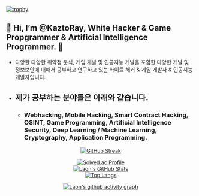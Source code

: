 [![trophy](https://github-profile-trophy.vercel.app/?username=KaztoRay&theme=algolia&column=10)](https://github.com/Luon/)

## 💫 Hi, I’m @KaztoRay, White Hacker & Game Propgrammer & Artificial Intelligence Programmer. 💫 

- 다양한 다양한 취약점 분석, 게임 개발 및 인공지능 개발을 포함한 다양한 개발 및 정보보안에 대해서 공부하고 연구하고 있는 화이트 해커 & 게임 개발자 & 인공지능 개발자입니다.

- ## 제가 공부하는 분야들은 아래와 같습니다. 

  - ### Webhacking, Mobile Hacking, Smart Contract Hacking, OSINT, Game Programming, Artificial Intelligence Security, Deep Learning / Machine Learning, Cryptography, Application Programming.

<div align = "center">

[![GitHub Streak](https://github-readme-streak-stats.herokuapp.com/?user=KaztoRay&theme=holi-theme)](https://git.io/streak-stats)

[![Solved.ac Profile](http://mazassumnida.wtf/api/v2/generate_badge?boj=dsph9245)](https://solved.ac/dsph9245) <br/>
[![Laon's GitHub Stats](https://github-readme-stats.vercel.app/api?username=KaztoRay&hide=contribs,prs&show_icons=true&theme=ambient_gradient)](https://github.com/anuraghazra/github-readme-stats)
<br>
[![Top Langs](https://github-readme-stats.vercel.app/api/top-langs/?username=KaztoRay&langs_count=10&hide=contribs,prs&show_icons=true&theme=ambient_gradient)](https://github.com/anuraghazra/github-readme-stats)

[![Laon's github activity graph](https://github-readme-activity-graph.vercel.app/graph?username=KaztoRay&theme=react-dark&border=true)](https://github.com/ashutosh00710/github-readme-activity-graph)

</div>
 
 
